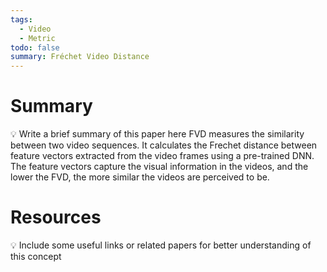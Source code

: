 ```yaml
---
tags:
  - Video
  - Metric
todo: false
summary: Fréchet Video Distance
---
```

# Summary
💡 Write a brief summary of this paper here
FVD measures the similarity between two video sequences. It calculates the Frechet distance between feature vectors extracted from the video frames using a pre-trained DNN. The feature vectors capture the visual information in the videos, and the lower the FVD, the more similar the videos are perceived to be.
# Resources
💡 Include some useful links or related papers for better understanding of this concept